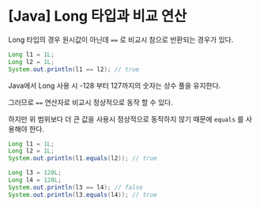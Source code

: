 # [Java] Long 타입과 비교 연산

Long 타입의 경우 원시값이 아닌데 `==` 로 비교시 참으로 반환되는 경우가 있다.

```java
Long l1 = 1L;
Long l2 = 1L;
System.out.println(l1 == l2); // true
```

Java에서 Long 사용 시 -128 부터 127까지의 숫자는 상수 풀을 유지한다. 

그러므로 `==`  연산자로 비교시 정상적으로 동작 할 수 있다. 

하지만 위 범위보다 더 큰 값을 사용시 정상적으로 동작하지 않기 때문에 `equals` 를 사용해야 한다.

```java
Long l1 = 1L;
Long l2 = 1L;
System.out.println(l1.equals(l2)); // true

Long l3 = 128L;
Long l4 = 128L;
System.out.println(l3 == l4); // false
System.out.println(l3.equals(l4)); // true
```

